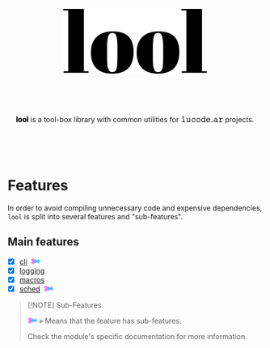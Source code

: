 <p align="center"><img src=".github/img/logo.svg" height="128"></p>

<br>
<br>
<br>

<p align="center"><b>𝐥𝐨𝐨𝐥</b> is a tool-box library with common utilities for <b>𝚕𝚞𝚌𝚘𝚍𝚎.𝚊𝚛</b> projects. 
</p>

<br>
<br>
<br>

# Features

In order to avoid compiling unnecessary code and expensive dependencies, `lool` is split into
several features and "sub-features".

## Main features

- [x] [cli](lib/cli)&nbsp;&nbsp;<picture><img alt="has subfeatures" src=".github/img/icon-has-submodules.svg" height="12"></picture>
- [x] [logging](lib/logger)
- [x] [macros](lib/macros)
- [x] [sched](lib/sched)&nbsp;&nbsp;<picture><img alt="has subfeatures" src=".github/img/icon-has-submodules.svg" height="12"></picture>

> [!NOTE] Sub-Features
> 
> <picture><img alt="has subfeatures" src=".github/img/icon-has-submodules.svg" height="12"></picture> » Means that the feature has sub-features.
>
> Check the module's specific documentation for more information.